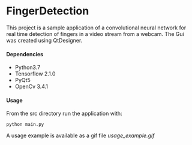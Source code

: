# FingerDetection
This project is a sample application of a convolutional neural network for real time detection
of fingers in a video stream from a webcam. The Gui was created using QtDesigner.

#### Dependencies
* Python3.7
* Tensorflow 2.1.0
* PyQt5 
* OpenCv 3.4.1

#### Usage
From the src directory run the application with:

```
python main.py
```

A usage example is available as a gif file *usage_example.gif*




